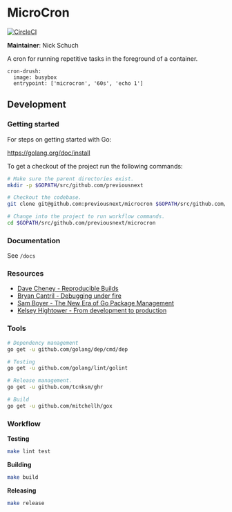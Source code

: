 MicroCron
=========

[![CircleCI](https://circleci.com/gh/previousnext/microcron.svg?style=svg)](https://circleci.com/gh/previousnext/microcron)

**Maintainer**: Nick Schuch

A cron for running repetitive tasks in the foreground of a container.

```
cron-drush:
  image: busybox
  entrypoint: ['microcron', '60s', 'echo 1']
```

## Development

### Getting started

For steps on getting started with Go:

https://golang.org/doc/install

To get a checkout of the project run the following commands:

```bash
# Make sure the parent directories exist.
mkdir -p $GOPATH/src/github.com/previousnext

# Checkout the codebase.
git clone git@github.com:previousnext/microcron $GOPATH/src/github.com/previousnext/microcron

# Change into the project to run workflow commands.
cd $GOPATH/src/github.com/previousnext/microcron
```

### Documentation

See `/docs`

### Resources

* [Dave Cheney - Reproducible Builds](https://www.youtube.com/watch?v=c3dW80eO88I)
* [Bryan Cantril - Debugging under fire](https://www.youtube.com/watch?v=30jNsCVLpAE&t=2675s)
* [Sam Boyer - The New Era of Go Package Management](https://www.youtube.com/watch?v=5LtMb090AZI)
* [Kelsey Hightower - From development to production](https://www.youtube.com/watch?v=XL9CQobFB8I&t=787s)

### Tools

```bash
# Dependency management
go get -u github.com/golang/dep/cmd/dep

# Testing
go get -u github.com/golang/lint/golint

# Release management.
go get -u github.com/tcnksm/ghr

# Build
go get -u github.com/mitchellh/gox
```

### Workflow

**Testing**

```bash
make lint test
```

**Building**

```bash
make build
```

**Releasing**

```bash
make release
```
